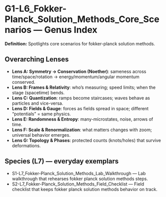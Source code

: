 # G1-L6_Fokker-Planck_Solution_Methods_Core_Scenarios — Genus Index
**Definition:** Spotlights core scenarios for fokker-planck solution methods.

## Overarching Lenses

- **Lens A: Symmetry -> Conservation (Noether)**: sameness across time/space/rotation → energy/momentum/angular momentum conserved.
- **Lens B: Frames & Relativity**: who’s measuring; speed limits; when the stage (spacetime) bends.
- **Lens C: Quantization**: ramps become staircases; waves behave as particles and vice-versa.
- **Lens D: Fields & Gauge**: forces as fields spread in space; different “potentials” = same physics.
- **Lens E: Randomness & Entropy**: many-microstates, noise, arrows of time.
- **Lens F: Scale & Renormalization**: what matters changes with zoom; universal behavior emerges.
- **Lens G: Topology & Phases**: protected counts (knots/holes) that survive deformations.

## Species (L7) — everyday exemplars

- S1-L7_Fokker-Planck_Solution_Methods_Lab_Walkthrough — Lab walkthrough that rehearses fokker planck solution methods steps.
- S2-L7_Fokker-Planck_Solution_Methods_Field_Checklist — Field checklist that keeps fokker planck solution methods behavior on track.
